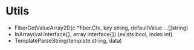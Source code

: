 # Utils

- FiberGetValueArray2D(c *fiber.Ctx, key string, defaultValue ...[]string)
- InArray(val interface{}, array interface{}) (exists bool, index int)
- TemplateParseString(template string, data)
